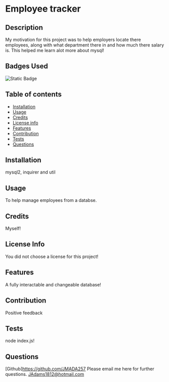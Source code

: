 # Employee tracker

## Description

My motivation for this project was to help employers locate there employees, along with what department there in and how much there salary is. This helped me learn alot more about mysql!

## Badges Used

![Static Badge](https://img.shields.io/badge/No_License_Chosen-red)

## Table of contents

- [Installation](#installation)
- [Usage](#usage)
- [Credits](#credits)
- [License info](#license-info)
- [Features](#features)
- [Contribution](#contribution)
- [Tests](#tests)
- [Questions](#questions)

## Installation

mysql2, inquirer and util

## Usage

To help manage employees from a databse.

## Credits

Myself!

## License Info

You did not choose a license for this project!

## Features

A fully interactable and changeable database!

## Contribution

Positive feedback

## Tests

node index.js!

## Questions

[Github]https://github.com/JMADA257
Please email me here for further questions. JAdams1812@hotmail.com

